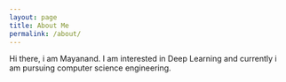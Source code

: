 ```yaml
---
layout: page
title: About Me
permalink: /about/
---
```


Hi there, i am Mayanand.
I am interested in Deep Learning and currently i am pursuing computer science engineering.



